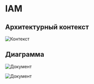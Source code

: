 # IAM

## Архитектурный контекст

![Контекст](@context/iam)

## Диаграмма

![Документ](@document/asoc.platform.auth.authN_diagram)

![Документ](@document/asoc.platform.auth.authZ_diagram)
